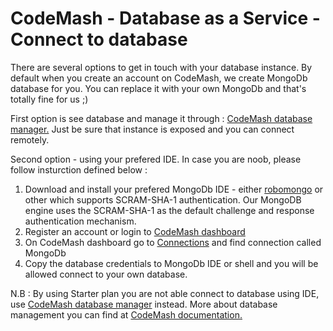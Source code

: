 # CodeMash - Database as a Service - Connect to database

There are several options to get in touch with your database instance. By default when you create an account on CodeMash, we create MongoDb database for you. You can replace it 
with your own MongoDb and that's totally fine for us ;)

First option is see database and manage it through : <a target="_blank" href="http://cloud.codemash.io/db">CodeMash database manager.</a> Just be sure that instance is exposed and you can connect remotely. 

Second option - using your prefered IDE. In case you are noob, please follow insturction defined below : 

1. Download and install your prefered MongoDb IDE - either <a target="_blank" href="https://robomongo.org/">robomongo</a> or other which supports SCRAM-SHA-1 authentication. Our MongoDB engine uses the SCRAM-SHA-1 as the default challenge and response authentication mechanism.  
2. Register an account or login to <a target="_blank" href="http://cloud.codemash.io">CodeMash dashboard</a> 
3. On CodeMash dashboard go to <a target="_blank" href="http://api.codemash.io/connections/db">Connections</a> and find connection called MongoDb
4. Copy the database credentials to MongoDb IDE or shell and you will be allowed connect to your own database. 

N.B : By using Starter plan you are not able connect to database using IDE, use <a target="_blank" href="http://cloud.codemash.io/db">CodeMash database manager</a> instead. More about database management you can find at  <a target="_blank" href="http://codemash.io/documentation/db/mongodb">CodeMash documentation.</a>